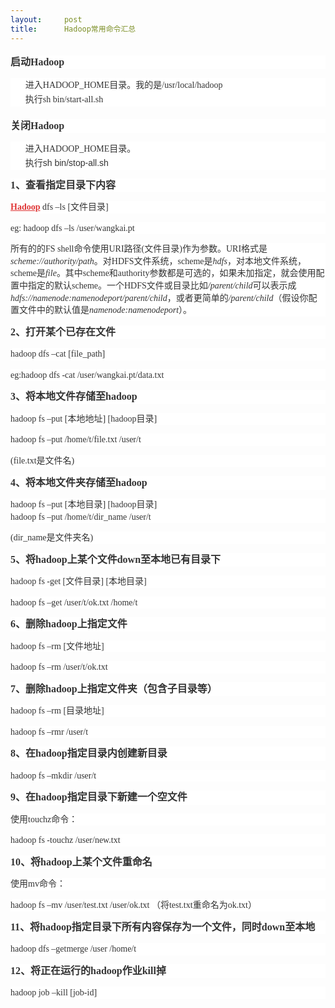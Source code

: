 ```yaml
---
layout:     post
title:      Hadoop常用命令汇总
---
```

<div id="article_content" class="article_content clearfix csdn-tracking-statistics" data-pid="blog" data-mod="popu_307" data-dsm="post">
								            <link rel="stylesheet" href="https://csdnimg.cn/release/phoenix/template/css/ck_htmledit_views-f76675cdea.css">
						<div class="htmledit_views" id="content_views">
                
<h2 style="line-height:22px;background-color:rgb(255,255,255);font-family:Tahoma, Verdana, STHeiTi, simsun, sans-serif;color:rgb(51,51,51);font-size:14px;">
<span style="font-family:'Times New Roman';font-size:12pt;">启动Hadoop</span></h2>
<ul style="list-style-position:outside;line-height:22px;background-color:rgb(255,255,255);font-family:Tahoma, Verdana, STHeiTi, simsun, sans-serif;color:rgb(51,51,51);"><li style="list-style-type:none;">
<span style="font-family:'Times New Roman';">进入HADOOP_HOME</span><span style="font-family:'Times New Roman';">目录。我的是/usr/local/hadoop</span></li><li style="list-style-type:none;">
执行<span style="font-family:'Times New Roman';">sh bin/start-all.sh</span></li></ul><h2 style="line-height:22px;background-color:rgb(255,255,255);font-family:Tahoma, Verdana, STHeiTi, simsun, sans-serif;color:rgb(51,51,51);font-size:14px;">
<a name="t1"></a><span style="font-family:'Times New Roman';font-size:12pt;">关闭Hadoop</span></h2>
<ul style="list-style-position:outside;line-height:22px;background-color:rgb(255,255,255);font-family:Tahoma, Verdana, STHeiTi, simsun, sans-serif;color:rgb(51,51,51);"><li style="list-style-type:none;">
<span style="font-family:'Times New Roman';">进入HADOOP_HOME目录。</span> </li><li style="list-style-type:none;">
执行sh bin/stop-all.sh</li></ul><p style="line-height:1.4;background-color:rgb(255,255,255);list-style-type:none;font-family:Tahoma, Verdana, STHeiTi, simsun, sans-serif;color:rgb(51,51,51);">
</p>
<p style="line-height:1.4;background-color:rgb(255,255,255);list-style-type:none;font-family:Tahoma, Verdana, STHeiTi, simsun, sans-serif;color:rgb(51,51,51);">
<span style="font-family:'Times New Roman';"><strong style="font-weight:bold;"><span style="font-size:12pt;">1、查看指定目录下内容</span></strong></span></p>
<p style="line-height:1.4;background-color:rgb(255,255,255);list-style-type:none;font-family:Tahoma, Verdana, STHeiTi, simsun, sans-serif;color:rgb(51,51,51);">
<span style="font-family:'Times New Roman';"><a href="http://lib.csdn.net/base/hadoop" rel="nofollow" class="replace_word" title="Hadoop知识库" style="color:#df3434;font-weight:bold;">Hadoop</a> dfs –ls [文件目录]  
<br></span></p>
<p style="line-height:1.4;background-color:rgb(255,255,255);list-style-type:none;font-family:Tahoma, Verdana, STHeiTi, simsun, sans-serif;color:rgb(51,51,51);">
<span style="font-family:'Times New Roman';">eg: hadoop dfs –ls /user/wangkai.pt</span></p>
<p style="line-height:1.4;background-color:rgb(255,255,255);list-style-type:none;font-family:Tahoma, Verdana, STHeiTi, simsun, sans-serif;color:rgb(51,51,51);">
<span style="font-family:'Times New Roman';">所有的的FS shell命令使用URI路径(<span style="font-family:'Times New Roman';">文件目录</span>)作为参数。URI格式是<em>scheme://authority/path</em>。对HDFS文件系统，scheme是<em>hdfs</em>，对本地文件系统，scheme是<em>file</em>。其中scheme和authority参数都是可选的，如果未加指定，就会使用配置中指定的默认scheme。一个HDFS文件或目录比如<em>/parent/child</em>可以表示成<em>hdfs://namenode:namenodeport/parent/child</em>，或者更简单的<em>/parent/child</em>（假设你配置文件中的默认值是<em>namenode:namenodeport</em>）。<br></span></p>
<p style="line-height:1.4;background-color:rgb(255,255,255);list-style-type:none;font-family:Tahoma, Verdana, STHeiTi, simsun, sans-serif;color:rgb(51,51,51);">
<span style="font-family:'Times New Roman';"><strong style="font-weight:bold;"><span style="font-size:12pt;">2、打开某个已存在文件</span></strong></span></p>
<p style="line-height:1.4;background-color:rgb(255,255,255);list-style-type:none;font-family:Tahoma, Verdana, STHeiTi, simsun, sans-serif;color:rgb(51,51,51);">
<span style="font-family:'Times New Roman';">hadoop dfs –cat [file_path]</span></p>
<p style="line-height:1.4;background-color:rgb(255,255,255);list-style-type:none;font-family:Tahoma, Verdana, STHeiTi, simsun, sans-serif;color:rgb(51,51,51);">
<span style="font-family:'Times New Roman';">eg:hadoop dfs -cat /user/wangkai.pt/data.txt</span></p>
<p style="line-height:1.4;background-color:rgb(255,255,255);list-style-type:none;font-family:Tahoma, Verdana, STHeiTi, simsun, sans-serif;color:rgb(51,51,51);">
<span style="font-family:'Times New Roman';font-size:12pt;"><strong style="font-weight:bold;">3、将本地文件存储至hadoop</strong></span></p>
<p style="line-height:1.4;background-color:rgb(255,255,255);list-style-type:none;font-family:Tahoma, Verdana, STHeiTi, simsun, sans-serif;color:rgb(51,51,51);">
<span style="font-family:'Times New Roman';">hadoop fs –put [本地地址] [hadoop目录]</span></p>
<p style="line-height:1.4;background-color:rgb(255,255,255);list-style-type:none;font-family:Tahoma, Verdana, STHeiTi, simsun, sans-serif;color:rgb(51,51,51);">
<span style="font-family:'Times New Roman';">hadoop fs –put /home/t/file.txt /user/t</span></p>
<p style="line-height:1.4;background-color:rgb(255,255,255);list-style-type:none;font-family:Tahoma, Verdana, STHeiTi, simsun, sans-serif;color:rgb(51,51,51);">
<span style="font-family:'Times New Roman';">(file.txt是文件名)</span></p>
<p style="line-height:1.4;background-color:rgb(255,255,255);list-style-type:none;font-family:Tahoma, Verdana, STHeiTi, simsun, sans-serif;color:rgb(51,51,51);">
<span style="font-family:'Times New Roman';font-size:12pt;"><strong style="font-weight:bold;">4、将本地文件夹存储至hadoop</strong></span></p>
<p style="line-height:1.4;background-color:rgb(255,255,255);list-style-type:none;font-family:Tahoma, Verdana, STHeiTi, simsun, sans-serif;color:rgb(51,51,51);">
<span style="font-family:'Times New Roman';">hadoop fs –put [本地目录] [hadoop目录]</span><br><span style="font-family:'Times New Roman';">hadoop fs –put /home/t/dir_name /user/t</span></p>
<p style="line-height:1.4;background-color:rgb(255,255,255);list-style-type:none;font-family:Tahoma, Verdana, STHeiTi, simsun, sans-serif;color:rgb(51,51,51);">
<span style="font-family:'Times New Roman';">(dir_name是文件夹名)</span></p>
<p style="line-height:1.4;background-color:rgb(255,255,255);list-style-type:none;font-family:Tahoma, Verdana, STHeiTi, simsun, sans-serif;color:rgb(51,51,51);">
<span style="font-family:'Times New Roman';font-size:12pt;"><strong style="font-weight:bold;">5、将hadoop上某个文件down至本地已有目录下</strong></span></p>
<p style="line-height:1.4;background-color:rgb(255,255,255);list-style-type:none;font-family:Tahoma, Verdana, STHeiTi, simsun, sans-serif;color:rgb(51,51,51);">
<span style="font-family:'Times New Roman';">hadoop fs -get [文件目录] [本地目录]</span></p>
<p style="line-height:1.4;background-color:rgb(255,255,255);list-style-type:none;font-family:Tahoma, Verdana, STHeiTi, simsun, sans-serif;color:rgb(51,51,51);">
<span style="font-family:'Times New Roman';">hadoop fs –get /user/t/ok.txt /home/t</span></p>
<p style="line-height:1.4;background-color:rgb(255,255,255);list-style-type:none;font-family:Tahoma, Verdana, STHeiTi, simsun, sans-serif;color:rgb(51,51,51);">
<span style="font-family:'Times New Roman';font-size:12pt;"><strong style="font-weight:bold;">6、删除hadoop上指定文件</strong></span></p>
<p style="line-height:1.4;background-color:rgb(255,255,255);list-style-type:none;font-family:Tahoma, Verdana, STHeiTi, simsun, sans-serif;color:rgb(51,51,51);">
<span style="font-family:'Times New Roman';">hadoop fs –rm [文件地址]</span></p>
<p style="line-height:1.4;background-color:rgb(255,255,255);list-style-type:none;font-family:Tahoma, Verdana, STHeiTi, simsun, sans-serif;color:rgb(51,51,51);">
<span style="font-family:'Times New Roman';">hadoop fs –rm /user/t/ok.txt</span></p>
<p style="line-height:1.4;background-color:rgb(255,255,255);list-style-type:none;font-family:Tahoma, Verdana, STHeiTi, simsun, sans-serif;color:rgb(51,51,51);">
<span style="font-family:'Times New Roman';font-size:12pt;"><strong style="font-weight:bold;">7、删除hadoop上指定文件夹（包含子目录等）</strong></span></p>
<p style="line-height:1.4;background-color:rgb(255,255,255);list-style-type:none;font-family:Tahoma, Verdana, STHeiTi, simsun, sans-serif;color:rgb(51,51,51);">
<span style="font-family:'Times New Roman';">hadoop fs –rm [目录地址]</span></p>
<p style="line-height:1.4;background-color:rgb(255,255,255);list-style-type:none;font-family:Tahoma, Verdana, STHeiTi, simsun, sans-serif;color:rgb(51,51,51);">
<span style="font-family:'Times New Roman';">hadoop fs –rmr /user/t</span></p>
<p style="line-height:1.4;background-color:rgb(255,255,255);list-style-type:none;font-family:Tahoma, Verdana, STHeiTi, simsun, sans-serif;color:rgb(51,51,51);">
<span style="font-family:'Times New Roman';font-size:12pt;"><strong style="font-weight:bold;">8、在hadoop指定目录内创建新目录</strong></span></p>
<p style="line-height:1.4;background-color:rgb(255,255,255);list-style-type:none;font-family:Tahoma, Verdana, STHeiTi, simsun, sans-serif;color:rgb(51,51,51);">
<span style="font-family:'Times New Roman';">hadoop fs –mkdir /user/t</span></p>
<p style="line-height:1.4;background-color:rgb(255,255,255);list-style-type:none;font-family:Tahoma, Verdana, STHeiTi, simsun, sans-serif;color:rgb(51,51,51);">
<span style="font-family:'Times New Roman';font-size:12pt;"><strong style="font-weight:bold;">9、在hadoop指定目录下新建一个空文件</strong></span></p>
<p style="line-height:1.4;background-color:rgb(255,255,255);list-style-type:none;font-family:Tahoma, Verdana, STHeiTi, simsun, sans-serif;color:rgb(51,51,51);">
<span style="font-family:'Times New Roman';">使用touchz命令：</span></p>
<p style="line-height:1.4;background-color:rgb(255,255,255);list-style-type:none;font-family:Tahoma, Verdana, STHeiTi, simsun, sans-serif;color:rgb(51,51,51);">
<span style="font-family:'Times New Roman';">hadoop fs -touchz /user/new.txt</span></p>
<p style="line-height:1.4;background-color:rgb(255,255,255);list-style-type:none;font-family:Tahoma, Verdana, STHeiTi, simsun, sans-serif;color:rgb(51,51,51);">
<span style="font-family:'Times New Roman';font-size:12pt;"><strong style="font-weight:bold;">10、将hadoop上某个文件重命名</strong></span></p>
<p style="line-height:1.4;background-color:rgb(255,255,255);list-style-type:none;font-family:Tahoma, Verdana, STHeiTi, simsun, sans-serif;color:rgb(51,51,51);">
<span style="font-family:'Times New Roman';">使用mv命令：</span></p>
<p style="line-height:1.4;background-color:rgb(255,255,255);list-style-type:none;font-family:Tahoma, Verdana, STHeiTi, simsun, sans-serif;color:rgb(51,51,51);">
<span style="font-family:'Times New Roman';">hadoop fs –mv /user/test.txt /user/ok.txt （将test.txt重命名为ok.txt）</span></p>
<p style="line-height:1.4;background-color:rgb(255,255,255);list-style-type:none;font-family:Tahoma, Verdana, STHeiTi, simsun, sans-serif;color:rgb(51,51,51);">
<span style="font-family:'Times New Roman';font-size:12pt;"><strong style="font-weight:bold;">11、将hadoop指定目录下所有内容保存为一个文件，同时down至本地</strong></span></p>
<p style="line-height:1.4;background-color:rgb(255,255,255);list-style-type:none;font-family:Tahoma, Verdana, STHeiTi, simsun, sans-serif;color:rgb(51,51,51);">
<span style="font-family:'Times New Roman';">hadoop dfs –getmerge /user /home/t</span></p>
<p style="line-height:1.4;background-color:rgb(255,255,255);list-style-type:none;font-family:Tahoma, Verdana, STHeiTi, simsun, sans-serif;color:rgb(51,51,51);">
<span style="font-family:'Times New Roman';font-size:12pt;"><strong style="font-weight:bold;">12、将正在运行的hadoop作业kill掉</strong></span></p>
<p style="line-height:1.4;background-color:rgb(255,255,255);list-style-type:none;font-family:Tahoma, Verdana, STHeiTi, simsun, sans-serif;color:rgb(51,51,51);">
<span style="font-family:'Times New Roman';">hadoop job –kill [job-id]</span></p>
            </div>
                </div>